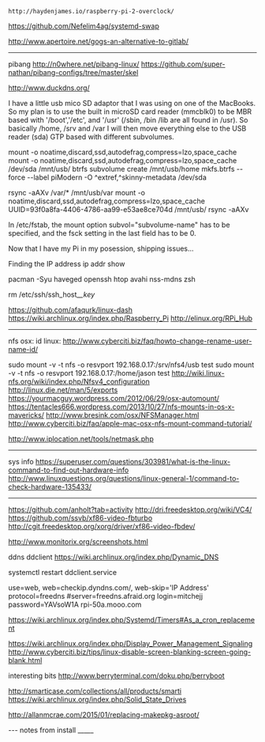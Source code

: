 
	http://haydenjames.io/raspberry-pi-2-overclock/

https://github.com/Nefelim4ag/systemd-swap

http://www.apertoire.net/gogs-an-alternative-to-gitlab/

------
pibang
http://n0where.net/pibang-linux/
https://github.com/super-nathan/pibang-configs/tree/master/skel

http://www.duckdns.org/


I have a little usb mico SD adaptor that I was using on one of the MacBooks. So my plan is to use the built in microSD card reader (mmcblk0) to be MBR based with '/boot','/etc', and '/usr' (/sbin, /bin /lib are all found in /usr). So basically /home, /srv and /var I will then move everything else to the USB reader (sda) GTP based with different subvolumes.

mount -o noatime,discard,ssd,autodefrag,compress=lzo,space_cache
mount -o noatime,discard,ssd,autodefrag,compress=lzo,space_cache /dev/sda /mnt/usb/
btrfs subvolume create /mnt/usb/home
mkfs.btrfs --force --label piModern -O ^extref,^skinny-metadata /dev/sda


rsync -aAXv /var/* /mnt/usb/var
mount -o noatime,discard,ssd,autodefrag,compress=lzo,space_cache UUID=93f0a8fa-4406-4786-aa99-e53ae8ce704d /mnt/usb/
rsync -aAXv

In /etc/fstab, the mount option subvol="subvolume-name" has to be specified, and the fsck setting in the last field has to be 0.


Now that I have my Pi in my posession, shipping issues...




Finding the IP address
ip addr show


pacman -Syu haveged openssh  htop  avahi nss-mdns zsh

rm /etc/ssh/ssh_host_*_key*


https://github.com/afaqurk/linux-dash
https://wiki.archlinux.org/index.php/Raspberry_Pi
http://elinux.org/RPi_Hub




----
nfs
osx: id
linux: http://www.cyberciti.biz/faq/howto-change-rename-user-name-id/


sudo mount -v -t nfs -o resvport 192.168.0.17:/srv/nfs4/usb test
sudo mount -v -t nfs -o resvport 192.168.0.17:/home/jason test
http://wiki.linux-nfs.org/wiki/index.php/Nfsv4_configuration
http://linux.die.net/man/5/exports
https://yourmacguy.wordpress.com/2012/06/29/osx-automount/
https://tentacles666.wordpress.com/2013/10/27/nfs-mounts-in-os-x-mavericks/
http://www.bresink.com/osx/NFSManager.html
http://www.cyberciti.biz/faq/apple-mac-osx-nfs-mount-command-tutorial/

http://www.iplocation.net/tools/netmask.php


---
sys info
https://superuser.com/questions/303981/what-is-the-linux-command-to-find-out-hardware-info
http://www.linuxquestions.org/questions/linux-general-1/command-to-check-hardware-135433/



---
https://github.com/anholt?tab=activity
http://dri.freedesktop.org/wiki/VC4/
https://github.com/ssvb/xf86-video-fbturbo
http://cgit.freedesktop.org/xorg/driver/xf86-video-fbdev/


http://www.monitorix.org/screenshots.html


ddns
ddclient
https://wiki.archlinux.org/index.php/Dynamic_DNS


systemctl restart ddclient.service

use=web, web=checkip.dyndns.com/, web-skip='IP Address'
protocol=freedns
#server=freedns.afraid.org
login=mitchejj
password=YAVsoW1A
rpi-50a.mooo.com

https://wiki.archlinux.org/index.php/Systemd/Timers#As_a_cron_replacement


https://wiki.archlinux.org/index.php/Display_Power_Management_Signaling
http://www.cyberciti.biz/tips/linux-disable-screen-blanking-screen-going-blank.html



interesting bits
http://www.berryterminal.com/doku.php/berryboot

http://smarticase.com/collections/all/products/smarti
https://wiki.archlinux.org/index.php/Solid_State_Drives

http://allanmcrae.com/2015/01/replacing-makepkg-asroot/


--- notes from install _____
